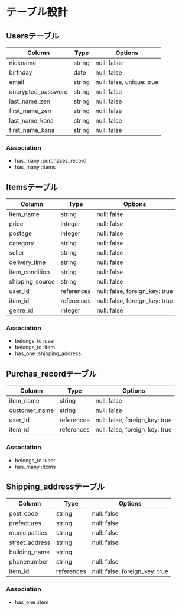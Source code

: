 # テーブル設計


## Usersテーブル

|Column             |Type       |Options                       |
|-------------------|-----------|------------------------------|
|nickname           |string     |null: false                   |
|birthday           |date       |null: false                   |
|email              |string     |null: false, unique: true     |
|encrypted_password |string     |null: false                   |
|last_name_zen      |string     |null: false                   |
|first_name_zen     |string     |null: false                   |
|last_name_kana     |string     |null: false                   |
|first_name_kana    |string     |null: false                   |

### Association

- has_many :purchases_record
- has_many :items


## Itemsテーブル

|Column          |Type       |Options                       |
|----------------|-----------|------------------------------|
|item_name       |string     |null: false                   |
|price           |integer    |null: false                   |
|postage         |integer    |null: false                   |
|category        |string     |null: false                   |
|seller          |string     |null: false                   |
|delivery_time   |string     |null: false                   |
|item_condition  |string     |null: false                   |
|shipping_source |string     |null: false                   |
|user_id         |references |null: false, foreign_key: true|
|item_id         |references |null: false, foreign_key: true|
|genre_id        |integer    |null: false                   |

### Association

- belongs_to :user
- belongs_to :item
- has_one :shipping_address


## Purchas_recordテーブル

|Column        |Type       |Options                       |
|--------------|-----------|------------------------------|
|item_name     |string     |null: false                   |
|customer_name |string     |null: false                   |
|user_id       |references |null: false, foreign_key: true|
|item_id       |references |null: false, foreign_key: true|

### Association
- belongs_to :user
- has_many :items


## Shipping_addressテーブル

|Column          |Type       |Options                       |
|----------------|-----------|------------------------------|
|post_code       |string     |null: false                   |
|prefectures     |string     |null: false                   |
|municipalities  |string     |null: false                   |
|street_address  |string     |null: false                   |
|building_name   |string     |                              |
|phonenumber     |string     |null: false                   |
|item_id         |references |null: false, foreign_key: true|

### Association
- has_one :item